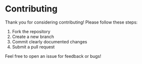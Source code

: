 # Contributing

Thank you for considering contributing! Please follow these steps:

1. Fork the repository
2. Create a new branch
3. Commit clearly documented changes
4. Submit a pull request

Feel free to open an issue for feedback or bugs!